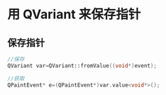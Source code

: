 # 用 QVariant 来保存指针

## 保存指针

```cpp
//保存
QVariant var=QVariant::fromValue((void*)event);

//获取
QPaintEvent* e=(QPaintEvent*)var.value<void*>();

```

